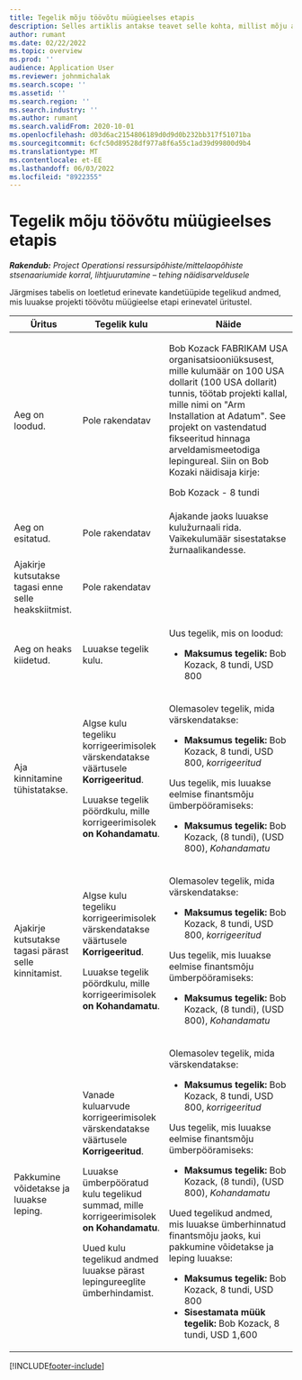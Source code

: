 ```yaml
---
title: Tegelik mõju töövõtu müügieelses etapis
description: Selles artiklis antakse teavet selle kohta, millist mõju avaldab tabel Actuals erinevatel üritustel, kui Microsofti müügieelne etapp on engagment Dynamics 365 Project Operations.
author: rumant
ms.date: 02/22/2022
ms.topic: overview
ms.prod: ''
audience: Application User
ms.reviewer: johnmichalak
ms.search.scope: ''
ms.assetid: ''
ms.search.region: ''
ms.search.industry: ''
ms.author: rumant
ms.search.validFrom: 2020-10-01
ms.openlocfilehash: d03d6ac2154806189d0d9d0b232bb317f51071ba
ms.sourcegitcommit: 6cfc50d89528df977a8f6a55c1ad39d99800d9b4
ms.translationtype: MT
ms.contentlocale: et-EE
ms.lasthandoff: 06/03/2022
ms.locfileid: "8922355"
---
```

# <a name="actuals-impact-during-the-pre-sales-stage-of-an-engagement"></a>Tegelik mõju töövõtu müügieelses etapis

_**Rakendub:** Project Operationsi ressursipõhiste/mittelaopõhiste stsenaariumide korral, lihtjuurutamine – tehing näidisarveldusele_

Järgmises tabelis on loetletud erinevate kandetüüpide tegelikud andmed, mis luuakse projekti töövõtu müügieelse etapi erinevatel üritustel.

| Üritus | Tegelik kulu | Näide |
|---|---|---|
| Aeg on loodud. | Pole rakendatav | <p>Bob Kozack FABRIKAM USA organisatsiooniüksusest, mille kulumäär on 100 USA dollarit (100 USA dollarit) tunnis, töötab projekti kallal, mille nimi on "Arm Installation at Adatum". See projekt on vastendatud fikseeritud hinnaga arveldamismeetodiga lepingureal. Siin on Bob Kozaki näidisaja kirje:</p><p>Bob Kozack - 8 tundi</p> |
| Aeg on esitatud. | Pole rakendatav | Ajakande jaoks luuakse kulužurnaali rida. Vaikekulumäär sisestatakse žurnaalikandesse. |
| Ajakirje kutsutakse tagasi enne selle heakskiitmist. | Pole rakendatav | |
| Aeg on heaks kiidetud. | Luuakse tegelik kulu. | <p>Uus tegelik, mis on loodud:</p><ul><li>**Maksumus tegelik:** Bob Kozack, 8 tundi, USD 800</li></ul> |
| Aja kinnitamine tühistatakse. | <p>Algse kulu tegeliku korrigeerimisolek värskendatakse väärtusele **Korrigeeritud**.</p><p>Luuakse tegelik pöördkulu, mille korrigeerimisolek **on Kohandamatu**.</p> | <p>Olemasolev tegelik, mida värskendatakse:</p><ul><li>**Maksumus tegelik:** Bob Kozack, 8 tundi, USD 800, *korrigeeritud*</li></ul><p>Uus tegelik, mis luuakse eelmise finantsmõju ümberpööramiseks:</p><ul><li>**Maksumus tegelik:** Bob Kozack, (8 tundi), (USD 800), *Kohandamatu*</li></ul> |
| Ajakirje kutsutakse tagasi pärast selle kinnitamist. | <p>Algse kulu tegeliku korrigeerimisolek värskendatakse väärtusele **Korrigeeritud**.</p><p>Luuakse tegelik pöördkulu, mille korrigeerimisolek **on Kohandamatu**.</p> | <p>Olemasolev tegelik, mida värskendatakse:</p><ul><li>**Maksumus tegelik:** Bob Kozack, 8 tundi, USD 800, *korrigeeritud*</li></ul><p>Uus tegelik, mis luuakse eelmise finantsmõju ümberpööramiseks:</p><ul><li>**Maksumus tegelik:** Bob Kozack, (8 tundi), (USD 800), *Kohandamatu*</li></ul> |
| Pakkumine võidetakse ja luuakse leping. | <p>Vanade kuluarvude korrigeerimisolek värskendatakse väärtusele **Korrigeeritud**.</p><p>Luuakse ümberpööratud kulu tegelikud summad, mille korrigeerimisolek **on Kohandamatu**.</p><p>Uued kulu tegelikud andmed luuakse pärast lepingureeglite ümberhindamist.</p> | <p>Olemasolev tegelik, mida värskendatakse:</p><ul><li>**Maksumus tegelik:** Bob Kozack, 8 tundi, USD 800, *korrigeeritud*</li></ul><p>Uus tegelik, mis luuakse eelmise finantsmõju ümberpööramiseks:</p><ul><li>**Maksumus tegelik:** Bob Kozack, (8 tundi), (USD 800), *Kohandamatu*</li></ul><p>Uued tegelikud andmed, mis luuakse ümberhinnatud finantsmõju jaoks, kui pakkumine võidetakse ja leping luuakse:</p><ul><li>**Maksumus tegelik:** Bob Kozack, 8 tundi, USD 800</li><li>**Sisestamata müük tegelik:** Bob Kozack, 8 tundi, USD 1,600</li></ul> |

[!INCLUDE[footer-include](../includes/footer-banner.md)]
